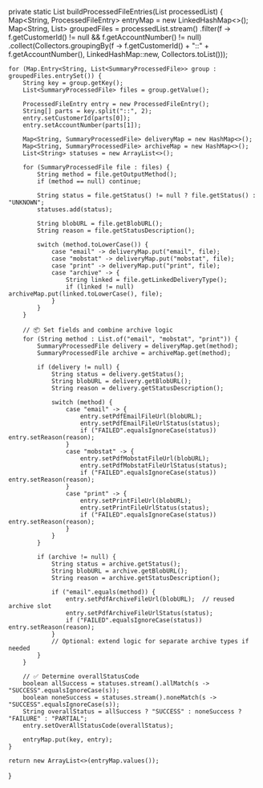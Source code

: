 private static List<ProcessedFileEntry> buildProcessedFileEntries(List<SummaryProcessedFile> processedList) {
    Map<String, ProcessedFileEntry> entryMap = new LinkedHashMap<>();
    Map<String, List<SummaryProcessedFile>> groupedFiles = processedList.stream()
            .filter(f -> f.getCustomerId() != null && f.getAccountNumber() != null)
            .collect(Collectors.groupingBy(f -> f.getCustomerId() + "::" + f.getAccountNumber(), LinkedHashMap::new, Collectors.toList()));

    for (Map.Entry<String, List<SummaryProcessedFile>> group : groupedFiles.entrySet()) {
        String key = group.getKey();
        List<SummaryProcessedFile> files = group.getValue();

        ProcessedFileEntry entry = new ProcessedFileEntry();
        String[] parts = key.split("::", 2);
        entry.setCustomerId(parts[0]);
        entry.setAccountNumber(parts[1]);

        Map<String, SummaryProcessedFile> deliveryMap = new HashMap<>();
        Map<String, SummaryProcessedFile> archiveMap = new HashMap<>();
        List<String> statuses = new ArrayList<>();

        for (SummaryProcessedFile file : files) {
            String method = file.getOutputMethod();
            if (method == null) continue;

            String status = file.getStatus() != null ? file.getStatus() : "UNKNOWN";
            statuses.add(status);

            String blobURL = file.getBlobURL();
            String reason = file.getStatusDescription();

            switch (method.toLowerCase()) {
                case "email" -> deliveryMap.put("email", file);
                case "mobstat" -> deliveryMap.put("mobstat", file);
                case "print" -> deliveryMap.put("print", file);
                case "archive" -> {
                    String linked = file.getLinkedDeliveryType();
                    if (linked != null) archiveMap.put(linked.toLowerCase(), file);
                }
            }
        }

        // 📦 Set fields and combine archive logic
        for (String method : List.of("email", "mobstat", "print")) {
            SummaryProcessedFile delivery = deliveryMap.get(method);
            SummaryProcessedFile archive = archiveMap.get(method);

            if (delivery != null) {
                String status = delivery.getStatus();
                String blobURL = delivery.getBlobURL();
                String reason = delivery.getStatusDescription();

                switch (method) {
                    case "email" -> {
                        entry.setPdfEmailFileUrl(blobURL);
                        entry.setPdfEmailFileUrlStatus(status);
                        if ("FAILED".equalsIgnoreCase(status)) entry.setReason(reason);
                    }
                    case "mobstat" -> {
                        entry.setPdfMobstatFileUrl(blobURL);
                        entry.setPdfMobstatFileUrlStatus(status);
                        if ("FAILED".equalsIgnoreCase(status)) entry.setReason(reason);
                    }
                    case "print" -> {
                        entry.setPrintFileUrl(blobURL);
                        entry.setPrintFileUrlStatus(status);
                        if ("FAILED".equalsIgnoreCase(status)) entry.setReason(reason);
                    }
                }
            }

            if (archive != null) {
                String status = archive.getStatus();
                String blobURL = archive.getBlobURL();
                String reason = archive.getStatusDescription();

                if ("email".equals(method)) {
                    entry.setPdfArchiveFileUrl(blobURL);  // reused archive slot
                    entry.setPdfArchiveFileUrlStatus(status);
                    if ("FAILED".equalsIgnoreCase(status)) entry.setReason(reason);
                }
                // Optional: extend logic for separate archive types if needed
            }
        }

        // ✅ Determine overallStatusCode
        boolean allSuccess = statuses.stream().allMatch(s -> "SUCCESS".equalsIgnoreCase(s));
        boolean noneSuccess = statuses.stream().noneMatch(s -> "SUCCESS".equalsIgnoreCase(s));
        String overallStatus = allSuccess ? "SUCCESS" : noneSuccess ? "FAILURE" : "PARTIAL";
        entry.setOverAllStatusCode(overallStatus);

        entryMap.put(key, entry);
    }

    return new ArrayList<>(entryMap.values());
}

